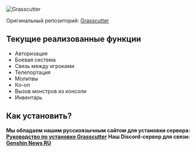 ![Grasscutter](https://socialify.git.ci/Grasscutters/Grasscutter/image?description=1&forks=1&issues=1&language=1&logo=https%3A%2F%2Fs2.loli.net%2F2022%2F04%2F25%2FxOiJn7lCdcT5Mw1.png&name=1&owner=1&pulls=1&stargazers=1&theme=Light)

Оригинальный репозиторий: [Grasscutter](https://github.com/Grasscutters/Grasscutter)

## Текущие реализованные функции

* Авторизация
* Боевая система
* Связь между игроками
* Телепортация
* Молитвы
* Ко-оп
* Вызов монстров из консоли
* Инвентарь

## Как установить?

**Мы обладаем нашим русскоязычным сайтом для установки сервера: [Руководство по установке Grasscutter](https://guide.genshinnews.ml/)**
**Наш Discord-сервер для связи: [Genshin News RU](https://discord.gg/EA98XDYfss/)**
